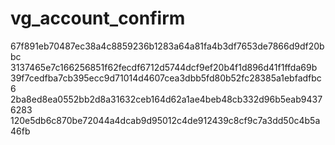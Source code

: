 vg_account_confirm
==================
67f891eb70487ec38a4c8859236b1283a64a81fa4b3df7653de7866d9df20bbc
3137465e7c166256851f62fecdf6712d5744dcf9ef20b4f1d896d41f1ffda69b
39f7cedfba7cb395ecc9d71014d4607cea3dbb5fd80b52fc28385a1ebfadfbc6
2ba8ed8ea0552bb2d8a31632ceb164d62a1ae4beb48cb332d96b5eab94376283
120e5db6c870be72044a4dcab9d95012c4de912439c8cf9c7a3dd50c4b5a46fb
